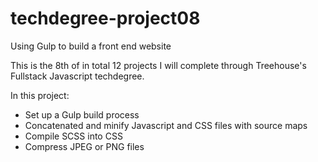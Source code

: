 # techdegree-project08
Using Gulp to build a front end website

This is the 8th of in total 12 projects I will complete through Treehouse's Fullstack Javascript techdegree.

In this project:
- Set up a Gulp build process
- Concatenated and minify Javascript and CSS files with source maps
- Compile SCSS into CSS
- Compress JPEG or PNG files
